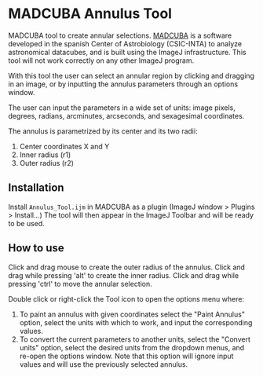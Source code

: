 # MADCUBA Annulus Tool

MADCUBA tool to create annular selections. [MADCUBA](url:https://cab.inta-csic.es/madcuba/) is a software developed in the spanish Center of Astrobiology (CSIC-INTA) to analyze astronomical datacubes, and is built using the ImageJ infrastructure. This tool will not work correctly on any other ImageJ program.

With this tool the user can select an annular region by clicking and dragging in an image, or by inputting the annulus parameters through an options window.

The user can input the parameters in a wide set of units: image pixels, degrees, radians, arcminutes, arcseconds, and sexagesimal coordinates.

The annulus is parametrized by its center and its two radii:

1. Center coordinates X and Y
2. Inner radius (r1)
3. Outer radius (r2)

## Installation

Install `Annulus_Tool.ijm` in MADCUBA as a plugin (ImageJ window > Plugins > Install...)
The tool will then appear in the ImageJ Toolbar and will be ready to be used.

## How to use

Click and drag mouse to create the outer radius of the annulus.
Click and drag while pressing 'alt' to create the inner radius.
Click and drag while pressing 'ctrl' to move the annular selection.

Double click or right-click the Tool icon to open the options menu where:

1. To paint an annulus with given coordinates select the "Paint Annulus" option, select the units with which to work, and input the corresponding values.
2. To convert the current parameters to another units, select the \"Convert units\" option, select the desired units from the dropdown menus, and re-open the options window.
   Note that this option will ignore input values and will use the previously selected annulus.
